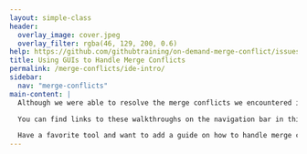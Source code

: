 ```yaml
---
layout: simple-class
header:
  overlay_image: cover.jpeg
  overlay_filter: rgba(46, 129, 200, 0.6)
help: https://github.com/githubtraining/on-demand-merge-conflict/issues/new?title=I%20need%20help&body=Describe%20what%20you%20need%20help%20with%20here.&labels=Help%20Wanted
title: Using GUIs to Handle Merge Conflicts
permalink: /merge-conflicts/ide-intro/
sidebar:
  nav: "merge-conflicts"
main-content: |
  Although we were able to resolve the merge conflicts we encountered in this course within the GitHub user interface, sometimes we need to resolve merge conflicts locally. This section is going to outline how merge conflicts can be resolved in text editors like [Atom](https://atom.io/) or [Visual Studio Code](https://code.visualstudio.com/) and Integrated Development Environments (IDEs) like [Visual Studio](https://www.visualstudio.com/) and [Eclipse](https://www.eclipse.org/ide/).

  You can find links to these walkthroughs on the navigation bar in this course.

  Have a favorite tool and want to add a guide on how to handle merge conflicts in it? Contribute to the [GitHub Training Kit](https://github.com/github/training-kit) repository.
---
```

